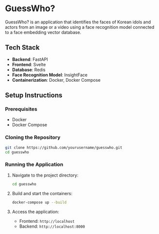 # GuessWho?

GuessWho? is an application that identifies the faces of Korean idols and actors from an image or a video using a face recognition model connected to a face embedding vector database.

## Tech Stack

- **Backend**: FastAPI
- **Frontend**: Svelte
- **Database**: Redis
- **Face Recognition Model**: InsightFace
- **Containerization**: Docker, Docker Compose

## Setup Instructions

### Prerequisites

- Docker
- Docker Compose

### Cloning the Repository

```bash
git clone https://github.com/yourusername/guesswho.git
cd guesswho
```

### Running the Application



1. Navigate to the project directory:

    ```bash
    cd guesswho
    ```

2. Build and start the containers:

    ```bash
    docker-compose up --build
    ```

3. Access the application:
    - Frontend: `http://localhost`
    - Backend: `http://localhost:8000`